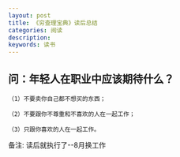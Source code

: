 ```yaml
---
layout: post
title: 《穷查理宝典》读后总结
categories: 阅读
description: 
keywords: 读书
---
```



## 问：年轻人在职业中应该期待什么？

```
（1）不要卖你自己都不想买的东西；

（2）不要跟你不尊重和不喜欢的人在一起工作；

（3）只跟你喜欢的人在一起工作。

```
备注: 读后就执行了--8月换工作

